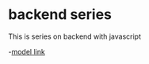 # backend series

This is series on backend with javascript

-[model link](https://app.eraser.io/workspace/35SWss2IovQHWdjHoH6V?origin=share)